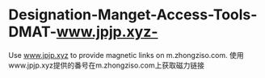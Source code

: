 # Designation-Manget-Access-Tools-DMAT-www.jpjp.xyz-
Use www.jpjp.xyz to provide magnetic links on m.zhongziso.com. 使用www.jpjp.xyz提供的番号在m.zhongziso.com上获取磁力链接
